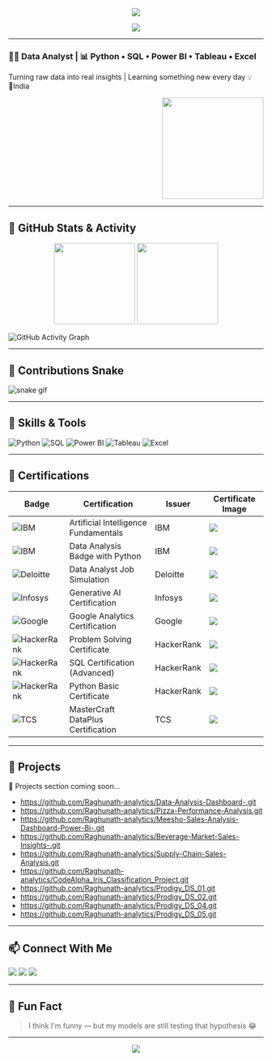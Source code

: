 <p align="center">
  <img src="https://capsule-render.vercel.app/api?type=waving&color=0:00c6ff,100:0072ff&height=160&section=header&text=Hi%20👋%20I'm%20Raghunath%20Das&fontColor=ffffff&fontSize=40&fontAlignY=40" />
</p>
<p align="center">
  <img src="https://readme-typing-svg.herokuapp.com?font=Fira+Code&size=26&pause=1000&color=00C6FF&center=true&vCenter=true&width=600&lines=Data+Analyst+%7C+Python+%7C+SQL+%7C+Power+BI;Data+to+Decisions+%F0%9F%93%88;Lifelong+Learner+%F0%9F%92%A1" />
</p>



---

### 👨‍💻 Data Analyst | 📊 Python • SQL • Power BI • Tableau • Excel  
Turning raw data into real insights | Learning something new every day 💡  
📍India

<p align="right">
  <img src="https://media.giphy.com/media/qgQUggAC3Pfv687qPC/giphy.gif" width="200" />
</p>

---
## 🧠 GitHub Stats & Activity

<p align="center">
  <img src="https://github-readme-stats.vercel.app/api?username=Raghunath-analytics&show_icons=true&theme=radical" height="160" />
  <img src="https://github-readme-streak-stats.herokuapp.com/?user=Raghunath-analytics&theme=radical" height="160"/>
</p>

![GitHub Activity Graph](https://github-readme-activity-graph.vercel.app/graph?username=Raghunath-analytics&theme=react-dark&hide_border=true)

---

## 🐍 Contributions Snake

![snake gif](https://github.com/Raghunath-analytics/Raghunath-analytics/blob/output/github-contribution-grid-snake.svg)



---

## 🚀 Skills & Tools

![Python](https://img.shields.io/badge/Python-3776AB?logo=python&logoColor=white&style=for-the-badge)
![SQL](https://img.shields.io/badge/SQL-336791?logo=postgresql&logoColor=white&style=for-the-badge)
![Power BI](https://img.shields.io/badge/PowerBI-F2C811?logo=powerbi&logoColor=black&style=for-the-badge)
![Tableau](https://img.shields.io/badge/Tableau-E97627?logo=tableau&logoColor=white&style=for-the-badge)
![Excel](https://img.shields.io/badge/Excel-217346?logo=microsoft-excel&logoColor=white&style=for-the-badge)

---

## 📜 Certifications

| Badge | Certification | Issuer | Certificate Image |
|-------|---------------|--------|--------------------|
| ![IBM](https://img.shields.io/badge/IBM-AI%20Fundamentals-blue?logo=ibm&style=for-the-badge) | Artificial Intelligence Fundamentals | IBM | ![]( https://i.ibb.co/0jPW3gPq/Artificial-Intelligence-Fundamentals-by-IBM.jpg) |
| ![IBM](https://img.shields.io/badge/IBM-Data%20Analysis%20with%20Python-blue?logo=ibm&style=for-the-badge) | Data Analysis Badge with Python | IBM | ![]( https://i.ibb.co/fddjYQYh/Data-Analysis-badge-with-Python-By-IBM.jpg) |
| ![Deloitte](https://img.shields.io/badge/Deloitte-Data%20Analyst%20Simulation-green?logo=deloitte&style=for-the-badge) | Data Analyst Job Simulation | Deloitte | ![]( https://i.ibb.co/2YNcb3Nm/Deloitte-Data-Analyst-Job-Simulation.jpg) |
| ![Infosys](https://img.shields.io/badge/Infosys-Generative%20AI-blue?logo=infosys&style=for-the-badge) | Generative AI Certification | Infosys | ![]( https://i.ibb.co/JWy4Mymd/Generative-Ai-Certification-by-Infosys.jpg) |
| ![Google](https://img.shields.io/badge/Google-Analytics%20Certified-red?logo=google&style=for-the-badge) | Google Analytics Certification | Google | ![]( https://i.ibb.co/Df7JLbXv/Google-Analytics-Certification.jpg) |
| ![HackerRank](https://img.shields.io/badge/HackerRank-Problem%20Solving-lightgrey?logo=hackerrank&style=for-the-badge) | Problem Solving Certificate | HackerRank | ![]( https://i.ibb.co/pBk5qnCg/Problem-Solving-certificate-by-Hacker-Rank.jpg) |
| ![HackerRank](https://img.shields.io/badge/HackerRank-SQL%20(Advanced)-orange?logo=hackerrank&style=for-the-badge) | SQL Certification (Advanced) | HackerRank | ![]( https://i.ibb.co/W4M9QqCj/SQL-Certification-Advanced-by-Hacker-Rank.jpg) |
| ![HackerRank](https://img.shields.io/badge/HackerRank-Python%20(Basic)-blueviolet?logo=hackerrank&style=for-the-badge) | Python Basic Certificate | HackerRank | ![]( https://i.ibb.co/zhnTDX3M/Python-basic-certificate-by-Hacker-Rank.jpg) |
| ![TCS](https://img.shields.io/badge/TCS-MasterCraft%20DataPlus-blueviolet?logo=tata&style=for-the-badge) | MasterCraft DataPlus Certification | TCS | ![]( https://i.ibb.co/bjhLtXqJ/TCS-Master-Craft-Data-Plus-Certification.jpg) |


---

## 🔧 Projects

🚧 Projects section coming soon...

- <https://github.com/Raghunath-analytics/Data-Analysis-Dashboard-.git>
- <https://github.com/Raghunath-analytics/Pizza-Performance-Analysis.git>
- <https://github.com/Raghunath-analytics/Meesho-Sales-Analysis-Dashboard-Power-Bi-.git>
- <https://github.com/Raghunath-analytics/Beverage-Market-Sales-Insights-.git>
- <https://github.com/Raghunath-analytics/Supply-Chain-Sales-Analysis.git>
- <https://github.com/Raghunath-analytics/CodeAlpha_Iris_Classification_Project.git>
- <https://github.com/Raghunath-analytics/Prodigy_DS_01.git>
- <https://github.com/Raghunath-analytics/Prodigy_DS_02.git>
- <https://github.com/Raghunath-analytics/Prodigy_DS_04.git>
- <https://github.com/Raghunath-analytics/Prodigy_DS_05.git>

---

## 📫 Connect With Me

<p align="left">
  <a href="https://www.linkedin.com/in/raghunath-das-1a340243"><img src="https://img.shields.io/badge/LinkedIn-Raghunath%20Das-blue?style=for-the-badge&logo=linkedin"></a>
  <a href="https://github.com/Raghunath-analytics"><img src="https://img.shields.io/badge/GitHub-Raghunath--analytics-181717?style=for-the-badge&logo=github"></a>
  <a href="mailto:raghumailzu@gmail.com"><img src="https://img.shields.io/badge/Email-raghumailzu@gmail.com-red?style=for-the-badge&logo=gmail&logoColor=white"></a>
</p>

---

## 📝 Fun Fact  
> I think I'm funny — but my models are still testing that hypothesis 😂

---

<p align="center">
  <img src="https://capsule-render.vercel.app/api?type=waving&color=0:0072ff,100:00c6ff&height=120&section=footer"/>
</p>
